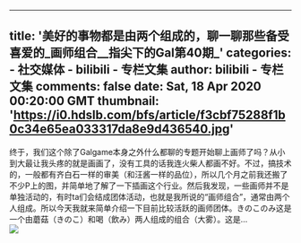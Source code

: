 
---
title: '美好的事物都是由两个组成的，聊一聊那些备受喜爱的_画师组合__指尖下的Gal第40期_'
categories: 
    - 社交媒体
    - bilibili - 专栏文集
author: bilibili - 专栏文集
comments: false
date: Sat, 18 Apr 2020 00:20:00 GMT
thumbnail: 'https://i0.hdslb.com/bfs/article/f3cbf75288f1b0c34e65ea033317da8e9d436540.jpg'
---

<div>   
终于，我们这个除了Galgame本身之外什么都聊的专题开始聊上画师了吗？从小到大最让我头疼的就是画画了，没有工具的话我连火柴人都画不好。不过，搞技术的，一般都有齐白石一样的审美（和汪酱一样的品位），所以几个月之前我还搬了不少P上的图，并简单地了解了一下插画这个行业。然后我发现，一些画师并不是单独活动的，有时ta们会结成团体活动，也就是我所说的“画师组合”，通常由两个人组成。所以今天我就来简单介绍一下目前比较活跃的画师团体。きのこのみ这是一个由蘑菇（きのこ）和喝（飲み）两人组成的组合（大雾）。这是…<br><img src="https://i0.hdslb.com/bfs/article/f3cbf75288f1b0c34e65ea033317da8e9d436540.jpg" referrerpolicy="no-referrer">  
</div>
            